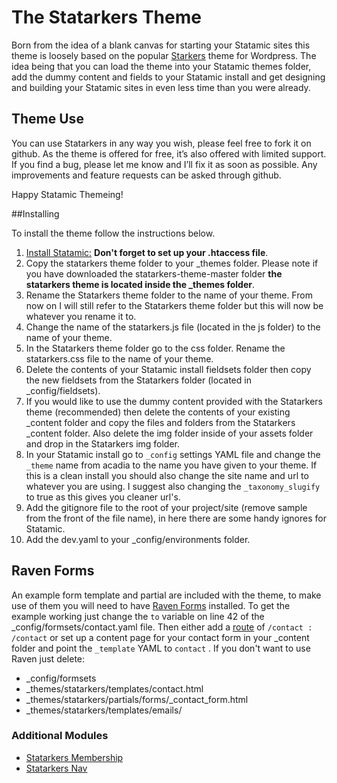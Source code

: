 # The Statarkers Theme

Born from the idea of a blank canvas for starting your Statamic sites this theme is loosely based on the popular [Starkers](http://viewportindustries.com/products/starkers/) theme for Wordpress. The idea being that you can load the theme into your Statamic themes folder, add the dummy content and fields to your Statamic install and get designing and building your Statamic sites in even less time than you were already.

## Theme Use
You can use Statarkers in any way you wish, please feel free to fork it on github. As the theme is offered for free, it’s also offered with limited support. If you find a bug, please let me know and I’ll fix it as soon as possible. Any improvements and feature requests can be asked through github.

Happy Statamic Themeing!

##Installing

To install the theme follow the instructions below.

1. [Install Statamic:](http://statamic.com/learn/digging-in/installing) **Don't forget to set up your .htaccess file**.
2. Copy the statarkers theme folder to your _themes folder. Please note if you have downloaded the statarkers-theme-master folder **the statarkers theme is located inside the _themes folder**.
3. Rename the Statarkers theme folder to the name of your theme. From now on I will still refer to the Statarkers theme folder but this will now be whatever you rename it to.
4. Change the name of the statarkers.js file (located in the js folder) to the name of your theme.
5. In the Statarkers theme folder go to the css folder. Rename the statarkers.css file to the name of your theme.
6. Delete the contents of your Statamic install fieldsets folder then copy the new fieldsets from the Statarkers folder (located in _config/fieldsets).
7. If you would like to use the dummy content provided with the Statarkers theme (recommended) then delete the contents of your existing _content folder and copy the files and folders from the Statarkers _content folder. Also delete the img folder inside of your assets folder and drop in the Statarkers img folder.
8. In your Statamic install go to `_config` settings YAML file and change the `_theme` name from acadia to the name you have given to your theme. If this is a clean install you should also change the site name and url to whatever you are using. I suggest also changing the `_taxonomy_slugify` to true as this gives you cleaner url's.
9. Add the gitignore file to the root of your project/site (remove sample from the front of the file name), in here there are some handy ignores for Statamic.
10. Add the dev.yaml to your _config/environments folder.

## Raven Forms
An example form template and partial are included with the theme, to make use of them you will need to have [Raven Forms](http://statamic.com/add-ons/raven) installed. To get the example working just change the `to` variable on line 42 of the _config/formsets/contact.yaml file. Then either add a [route](http://statamic.com/learn/advanced-features/routes) of `/contact : /contact` or set up a content page for your contact form in your _content folder and point the `_template` YAML to `contact` . If you don't want to use Raven just delete:

- _config/formsets
- _themes/statarkers/templates/contact.html
- _themes/statarkers/partials/forms/_contact_form.html
- _themes/statarkers/templates/emails/

### Additional Modules
- [Statarkers Membership](https://github.com/statamicthemes/statarkers-membership)
- [Statarkers Nav](https://github.com/statamicthemes/statarkers-nav)
